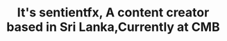 ---
title: "It's sentientfx, A content creator based in Sri Lanka,Currently at CMB"
meta_title: "About"
image: "/images/author.jpg"
layout: "about"
draft: false

# social sites
social:
# facebook: "https://www.facebook.com"
# twitter: "https://www.twitter.com"
# instagram: "https://www.instagram.com"
  tiktok: "https://tiktok.com/@sentientfx"
  email: "ceyloncypher@gmail.com"
---